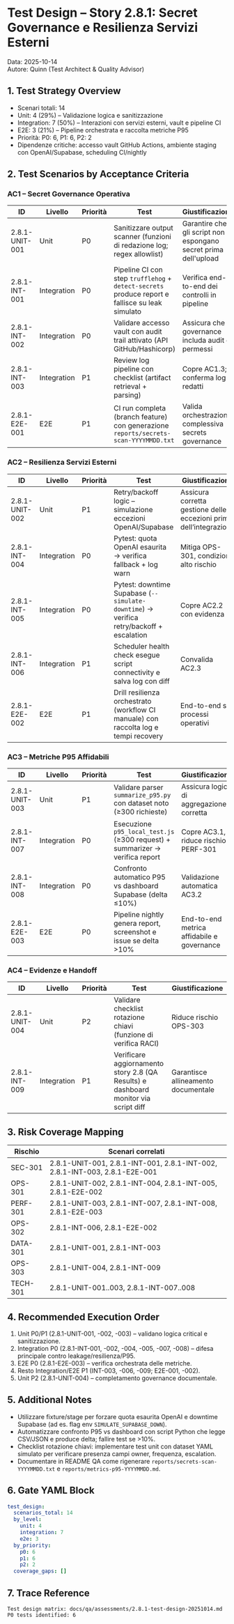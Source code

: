 # Test Design – Story 2.8.1: Secret Governance e Resilienza Servizi Esterni

Data: 2025-10-14  
Autore: Quinn (Test Architect & Quality Advisor)

## 1. Test Strategy Overview

- Scenari totali: 14  
- Unit: 4 (29%) – Validazione logica e sanitizzazione  
- Integration: 7 (50%) – Interazioni con servizi esterni, vault e pipeline CI  
- E2E: 3 (21%) – Pipeline orchestrata e raccolta metriche P95  
- Priorità: P0: 6, P1: 6, P2: 2  
- Dipendenze critiche: accesso vault GitHub Actions, ambiente staging con OpenAI/Supabase, scheduling CI/nightly

## 2. Test Scenarios by Acceptance Criteria

### AC1 – Secret Governance Operativa

| ID | Livello | Priorità | Test | Giustificazione |
| --- | --- | --- | --- | --- |
| 2.8.1-UNIT-001 | Unit | P0 | Sanitizzare output scanner (funzioni di redazione log; regex allowlist) | Garantire che gli script non espongano secret prima dell'upload |
| 2.8.1-INT-001 | Integration | P0 | Pipeline CI con step `trufflehog` + `detect-secrets` produce report e fallisce su leak simulato | Verifica  end-to-end dei controlli in pipeline |
| 2.8.1-INT-002 | Integration | P0 | Validare accesso vault con audit trail attivato (API GitHub/Hashicorp) | Assicura che la governance includa audit e permessi |
| 2.8.1-INT-003 | Integration | P1 | Review log pipeline con checklist (artifact retrieval + parsing) | Copre AC1.3; conferma log redatti |
| 2.8.1-E2E-001 | E2E | P1 | CI run completa (branch feature) con generazione `reports/secrets-scan-YYYYMMDD.txt` | Valida orchestrazione complessiva secrets governance |

### AC2 – Resilienza Servizi Esterni

| ID | Livello | Priorità | Test | Giustificazione |
| --- | --- | --- | --- | --- |
| 2.8.1-UNIT-002 | Unit | P1 | Retry/backoff logic – simulazione eccezioni OpenAI/Supabase | Assicura corretta gestione delle eccezioni prima dell’integrazione |
| 2.8.1-INT-004 | Integration | P0 | Pytest: quota OpenAI esaurita → verifica fallback + log warn | Mitiga OPS-301, condizione alto rischio |
| 2.8.1-INT-005 | Integration | P0 | Pytest: downtime Supabase (`--simulate-downtime`) → verifica retry/backoff + escalation | Copre AC2.2 con evidenza |
| 2.8.1-INT-006 | Integration | P1 | Scheduler health check esegue script connectivity e salva log con diff | Convalida AC2.3 |
| 2.8.1-E2E-002 | E2E | P1 | Drill resilienza orchestrato (workflow CI manuale) con raccolta log e tempi recovery | End-to-end su processi operativi |

### AC3 – Metriche P95 Affidabili

| ID | Livello | Priorità | Test | Giustificazione |
| --- | --- | --- | --- | --- |
| 2.8.1-UNIT-003 | Unit | P1 | Validare parser `summarize_p95.py` con dataset noto (≥300 richieste) | Assicura logica di aggregazione corretta |
| 2.8.1-INT-007 | Integration | P0 | Esecuzione `p95_local_test.js` (≥300 request) + summarizer → verifica report | Copre AC3.1, riduce rischio PERF-301 |
| 2.8.1-INT-008 | Integration | P0 | Confronto automatico P95 vs dashboard Supabase (delta ≤10%) | Validazione automatica AC3.2 |
| 2.8.1-E2E-003 | E2E | P0 | Pipeline nightly genera report, screenshot e issue se delta >10% | End-to-end metrica affidabile e governance |

### AC4 – Evidenze e Handoff

| ID | Livello | Priorità | Test | Giustificazione |
| --- | --- | --- | --- | --- |
| 2.8.1-UNIT-004 | Unit | P2 | Validare checklist rotazione chiavi (funzione di verifica RACI) | Riduce rischio OPS-303 |
| 2.8.1-INT-009 | Integration | P1 | Verificare aggiornamento story 2.8 (QA Results) e dashboard monitor via script diff | Garantisce allineamento documentale |

## 3. Risk Coverage Mapping

| Rischio | Scenari correlati |
| --- | --- |
| SEC-301 | 2.8.1-UNIT-001, 2.8.1-INT-001, 2.8.1-INT-002, 2.8.1-INT-003, 2.8.1-E2E-001 |
| OPS-301 | 2.8.1-UNIT-002, 2.8.1-INT-004, 2.8.1-INT-005, 2.8.1-E2E-002 |
| PERF-301 | 2.8.1-UNIT-003, 2.8.1-INT-007, 2.8.1-INT-008, 2.8.1-E2E-003 |
| OPS-302 | 2.8.1-INT-006, 2.8.1-E2E-002 |
| DATA-301 | 2.8.1-UNIT-001, 2.8.1-INT-003 |
| OPS-303 | 2.8.1-UNIT-004, 2.8.1-INT-009 |
| TECH-301 | 2.8.1-UNIT-001..003, 2.8.1-INT-007..008 |

## 4. Recommended Execution Order

1. Unit P0/P1 (2.8.1-UNIT-001, -002, -003) – validano logica critical e sanitizzazione.
2. Integration P0 (2.8.1-INT-001, -002, -004, -005, -007, -008) – difesa principale contro leakage/resilienza/P95.
3. E2E P0 (2.8.1-E2E-003) – verifica orchestrata delle metriche.  
4. Resto Integration/E2E P1 (INT-003, -006, -009; E2E-001, -002).  
5. Unit P2 (2.8.1-UNIT-004) – completamento governance documentale.

## 5. Additional Notes

- Utilizzare fixture/stage per forzare quota esaurita OpenAI e downtime Supabase (ad es. flag env `SIMULATE_SUPABASE_DOWN`).
- Automatizzare confronto P95 vs dashboard con script Python che legge CSV/JSON e produce delta; fallire test se >10%.
- Checklist rotazione chiavi: implementare test unit con dataset YAML simulato per verificare presenza campi owner, frequenza, escalation.
- Documentare in README QA come rigenerare `reports/secrets-scan-YYYYMMDD.txt` e `reports/metrics-p95-YYYYMMDD.md`.

## 6. Gate YAML Block

```yaml
test_design:
  scenarios_total: 14
  by_level:
    unit: 4
    integration: 7
    e2e: 3
  by_priority:
    p0: 6
    p1: 6
    p2: 2
  coverage_gaps: []
```

## 7. Trace Reference

```
Test design matrix: docs/qa/assessments/2.8.1-test-design-20251014.md
P0 tests identified: 6
```
